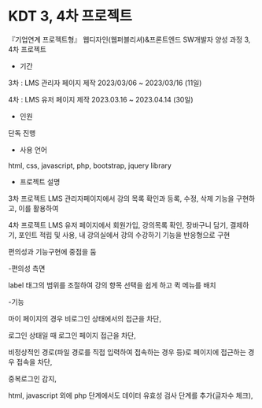 # KDT 3, 4차 프로젝트

『기업연계 프로젝트형』 웹디자인(웹퍼블리셔)&프론트엔드 SW개발자 양성 과정 3, 4차 프로젝트


- 기간

3차 : LMS 관리자 페이지 제작 2023/03/06 ~ 2023/03/16 (11일)

4차 : LMS 유저 페이지 제작 2023.03.16 ~ 2023.04.14 (30일)


- 인원

단독 진행


- 사용 언어 

html, css, javascript, php, bootstrap, jquery library


- 프로젝트 설명

3차 프로젝트 LMS 관리자페이지에서 강의 목록 확인과 등록, 수정, 삭제 기능을 구현하고, 이를 활용하여

4차 프로젝트 LMS 유저 페이지에서 회원가입, 강의목록 확인, 장바구니 담기, 결제하기, 포인트 적립 및 사용, 내 강의실에서 강의 수강하기 기능을 반응형으로 구현

편의성과 기능구현에 중점을 둠

-편의성 측면

label 태그의 범위를 조절하여 강의 항목 선택을 쉽게 하고 퀵 메뉴를 배치

-기능

마이 페이지의 경우 비로그인 상태에서의 접근을 차단, 

로그인 상태일 때 로그인 페이지 접근을 차단,

비정상적인 경로(파일 경로를 직접 입력하여 접속하는 경우 등)로 페이지에 접근하는 경우 접속을 차단,

중복로그인 감지,

html, javascript 외에 php 단계에서도 데이터 유효성 검사 단계를 추가(글자수 체크),
